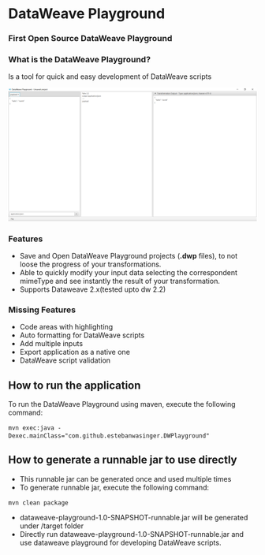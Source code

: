 # DataWeave Playground
### First Open Source DataWeave Playground

### What is the DataWeave Playground?

Is a tool for quick and easy development of DataWeave scripts

![DataWeave Playground](./images/playground.png)

### Features

* Save and Open DataWeave Playground projects (**.dwp** files), to not loose the progress of your transformations.
* Able to quickly modify your input data selecting the correspondent mimeType and see instantly the result of your transformation.
* Supports Dataweave 2.x(tested upto dw 2.2)

### Missing Features
* Code areas with highlighting
* Auto formatting for DataWeave scripts
* Add multiple inputs
* Export application as a native one
* DataWeave script validation

## How to run the application

To run the DataWeave Playground using maven, execute the following command:

```
mvn exec:java -Dexec.mainClass="com.github.estebanwasinger.DWPlayground"
```

## How to generate a runnable jar to use directly

* This runnable jar can be generated once and used multiple times
* To generate runnable jar, execute the following command:

```
mvn clean package
```
* dataweave-playground-1.0-SNAPSHOT-runnable.jar will be generated under /target folder 
* Directly run dataweave-playground-1.0-SNAPSHOT-runnable.jar and use dataweave playground for developing DataWeave scripts.
